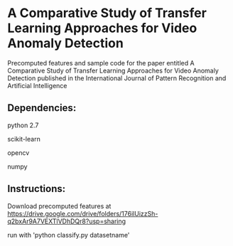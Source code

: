 # A Comparative Study of Transfer Learning Approaches for Video Anomaly Detection
Precomputed features and sample code for the paper entitled A Comparative Study of Transfer Learning Approaches for Video Anomaly Detection published in the International Journal of Pattern Recognition and Artificial Intelligence

## Dependencies:

python 2.7

scikit-learn

opencv

numpy

## Instructions:

Download precomputed features at https://drive.google.com/drive/folders/176ilUizzSh-q2bxAr9A7VEXTlVDhDQr8?usp=sharing

run with 'python classify.py datasetname'


